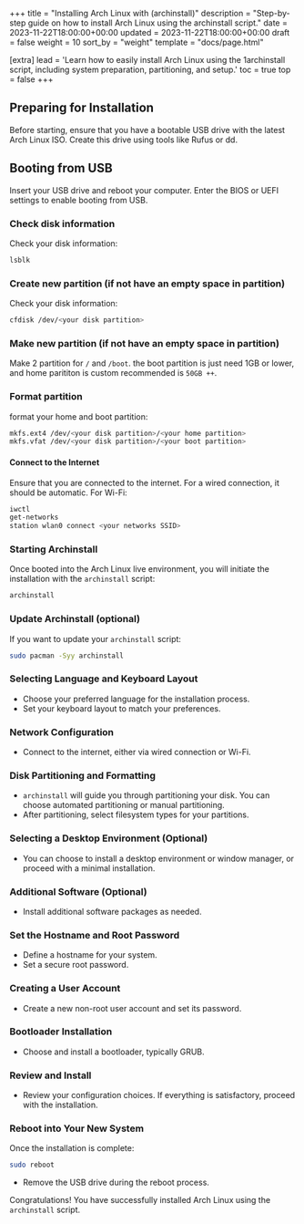+++
title = "Installing Arch Linux with (archinstall)"
description = "Step-by-step guide on how to install Arch Linux using the archinstall script."
date = 2023-11-22T18:00:00+00:00
updated = 2023-11-22T18:00:00+00:00
draft = false
weight = 10
sort_by = "weight"
template = "docs/page.html"

[extra]
lead = 'Learn how to easily install Arch Linux using the 1archinstall script, including system preparation, partitioning, and setup.'
toc = true
top = false
+++

## Preparing for Installation
Before starting, ensure that you have a bootable USB drive with the latest Arch Linux ISO. Create this drive using tools like Rufus or dd.

## Booting from USB
Insert your USB drive and reboot your computer. Enter the BIOS or UEFI settings to enable booting from USB.

### Check disk information
Check your disk information:
```bash
lsblk
```

### Create new partition (if not have an empty space in partition)
Check your disk information:
```bash
cfdisk /dev/<your disk partition>
```

### Make new partition (if not have an empty space in partition)
Make 2 partition for `/` and `/boot`. the boot partition is just need 1GB or lower, and home parititon
is custom recommended is `50GB ++`.

### Format partition
format your home and boot partition:
```bash
mkfs.ext4 /dev/<your disk partition>/<your home partition>
mkfs.vfat /dev/<your disk partition>/<your boot partition>
```

#### Connect to the Internet
Ensure that you are connected to the internet. For a wired connection, it should be automatic. For Wi-Fi:
```bash
iwctl
get-networks
station wlan0 connect <your networks SSID>
```

### Starting Archinstall
Once booted into the Arch Linux live environment, you will initiate the installation with the `archinstall` script:
```bash
archinstall
```

### Update Archinstall (optional)
If you want to update your
`archinstall` script:
```bash
sudo pacman -Syy archinstall
```

### Selecting Language and Keyboard Layout
- Choose your preferred language for the installation process.
- Set your keyboard layout to match your preferences.

### Network Configuration
- Connect to the internet, either via wired connection or Wi-Fi.

### Disk Partitioning and Formatting
- `archinstall` will guide you through partitioning your disk. You can choose automated partitioning or manual partitioning.
- After partitioning, select filesystem types for your partitions.

### Selecting a Desktop Environment (Optional)
- You can choose to install a desktop environment or window manager, or proceed with a minimal installation.

### Additional Software (Optional)
- Install additional software packages as needed.

### Set the Hostname and Root Password
- Define a hostname for your system.
- Set a secure root password.

### Creating a User Account
- Create a new non-root user account and set its password.

### Bootloader Installation
- Choose and install a bootloader, typically GRUB.

### Review and Install
- Review your configuration choices. If everything is satisfactory, proceed with the installation.

### Reboot into Your New System
Once the installation is complete:
```bash
sudo reboot
```
- Remove the USB drive during the reboot process.

Congratulations! You have successfully installed Arch Linux using the `archinstall` script.



